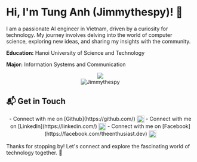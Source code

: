 # Hi, I'm Tung Anh (Jimmythespy)! 👋

I am a passionate AI engineer in Vietnam, driven by a curiosity for technology. My journey involves delving into the world of computer science, exploring new ideas, and sharing my insights with the community.

**Education:** Hanoi University of Science and Technology 


**Major:** Information Systems and Communication

<div align="center"><img src="https://github-readme-stats.vercel.app/api?username=Jimmythespy&theme=vue-dark&show_icons=true&hide_border=true&count_private=true"></div>

<div align="center"><img src="https://github-readme-stats.vercel.app/api/top-langs?username=Jimmythespy&show_icons=true&locale=en&layout=compact" alt="Jimmythespy" /></div>

## 📬 Get in Touch

<div style="text-align: center;">
  - Connect with me on [Github](https://github.com/) <img src="https://img.icons8.com/?size=100&id=AZOZNnY73haj&format=png&color=000000" alt="Github Icon" style="width: 20px; height: 20px; display: inline-block; vertical-align: middle;">
  - Connect with me on [LinkedIn](https://linkedin.com/) <img src="https://img.icons8.com/?size=100&id=13930&format=png&color=000000" alt="LinkedIn Icon" style="width: 20px; height: 20px; display: inline-block; vertical-align: middle;">
  - Connect with me on [Facebook](https://facebook.com/theenthusiast.dev) <img src="https://img.icons8.com/?size=100&id=118497&format=png&color=000000" alt="Facebook Icon" style="width: 20px; height: 20px; display: inline-block; vertical-align: middle;">
</div>

Thanks for stopping by! Let's connect and explore the fascinating world of technology together. 🚀

<!--

Here are some ideas to get you started:

- 🔭 I’m currently working on ...
- 🌱 I’m currently learning ...
- 👯 I’m looking to collaborate on ...
- 🤔 I’m looking for help with ...
- 💬 Ask me about ...
- 📫 How to reach me: ...
- 😄 Pronouns: ...
- ⚡ Fun fact: ...
-->
